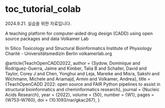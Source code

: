 # toc_tutorial_colab
2024.9.21.
실습을 위한 자료입니다.

A teaching platform for computer-aided drug design (CADD) using open source packages and data
Volkamer Lab

In Silico Toxicology and Structural Bioinformatics
Institute of Physiology
Charité - Universitätsmedizin Berlin
volkamerlab.org

@article{TeachOpenCADD2022,
    author = {Sydow, Dominique and Rodríguez-Guerra, Jaime and Kimber, Talia B and Schaller, David and Taylor, Corey J and Chen, Yonghui and Leja, Mareike and Misra, Sakshi and Wichmann, Michele and Ariamajd, Armin and Volkamer, Andrea},
    title = {TeachOpenCADD 2022: open source and FAIR Python pipelines to assist in structural bioinformatics and cheminformatics research},
    journal = {Nucleic Acids Research},
    year = {2022},
    volume = {50},
    number = {W1},
    pages = {W753–W760},
    doi = {10.1093/nar/gkac267},
}
